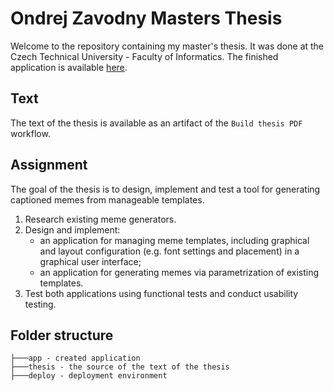 ﻿# Ondrej Zavodny Masters Thesis

Welcome to the repository containing my master's thesis. It was done at the Czech Technical University - Faculty of Informatics. The finished application is available [here](https://diplomka.zavodny.net).

## Text

The text of the thesis is available as an artifact of the `Build thesis PDF` workflow.

## Assignment

The goal of the thesis is to design, implement and test a tool for generating captioned
memes from manageable templates.

1. Research existing meme generators.
2. Design and implement:
    - an application for managing meme templates, including graphical and layout
configuration (e.g. font settings and placement) in a graphical user interface;
    - an application for generating memes via parametrization of existing templates.
3. Test both applications using functional tests and conduct usability testing.

## Folder structure
```
├───app - created application
├───thesis - the source of the text of the thesis
├───deploy - deployment environment
```
